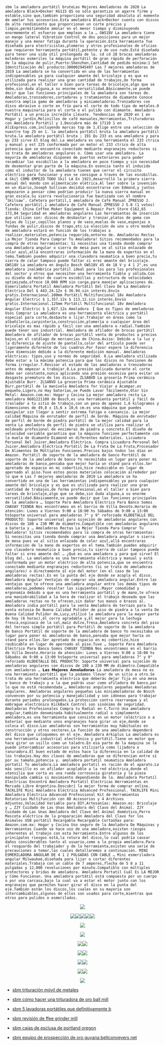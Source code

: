 
```
sbm la amoladora portátil bruteLas Mejores Amoladoras de 2020 La amoladora Black+Decker KG115 QS no sólo garantiza un agarre firme y estable,sino que,también proporciona una seguridad absoluta al momento de amolar tus accesorios.Esta amoladora Black+Decker cuenta con discos de alto rendimiento que proporcionan un corte preciso y limpio,permitiéndote amolar en el menor tiempo y disminuyendo enormemente el esfuerzo que empleas a la … GWS18V La amoladora tiene un mango lateral Vibration Control de dos posiciones para un mejor manejo y una menor fatiga durante la operación.Esta herramienta fue diseñada para electricistas,plomeros y otros profesionales de oficios que requieren herramienta portátil,potente y de uso rudo.Está diseñada para tener una vida útil prolongada de la. cd cd 28 brocas amoladoras moledoras esmeriles la máquina portátil de gran rápido de perforación de la máquina de pulir,Puerto:Shenzhen,Cantidad de pedido mínima:1 Set Identificación del producto:300002945497 Las 7 mejores amoladoras de 2019 La amoladora se ha convertido en una de las herramientas indispensables ya para cualquier amante del bricolaje y es que es utilizada para realizar una gran cantidad de trabajos,de forma profesional,en el taller o bien para tareas de bricolaje,algo que se debe,sin duda alguna,a su enorme versatilidad.Básicamente,se puede decir que las funciones principales de la amoladora son tareas de. Amoladoras,tronzadores,cortadores y tratamientos de diamante Conoce nuestra amplia gama de amoladoras y miniamoladoras.Tronzadores con disco abrasivo o corte en frío para el corte de todo tipo de metales.O nuestra maquinaria para el corte o el pulido con diamante. Amoladora Portátil a un precio increíble Llévate. Tendencias de 2020 en 1 en Hogar y jardín,Molinillos de café manuales,Herramientas,Trituradoras con Amoladora Portátil y 1.Descubre más de 17110 1 en AliExpress.com,incluyendo marcas top de 1.Elige entre una selección de nuestro top 25 en 1. la amoladora portátil bruta la amoladora portátil bruta.la amoladora portátil bruta ; 191 Qu 233 es una amoladora y para qu 233 sirve El blog del.La amoladora es una herramienta el 233 ctrica y manual y est 225 conformada por un motor el 233 ctrico de alta potencia que se encuentra conectado mediante engranajes reductores si se trata de amoladoras angulares o. Cómo usar una amoladora. La mayoría de amoladoras disponen de puertos exteriores para poder recambiar las escobillas a la amoladora en poco tiempo y sin necesidad de desmontar gran parte de la máquina.En esencia tanto el inducido como el inductor de la amoladora tienen que cerrar el circuito eléctrico para funcionar y eso se consigue a través de las escobillas. A Skil CÓMO EMPEZÓ TODO Skil LA En 1923,desarrolló la primera sierra manual del mundo con alimentación elétrica.Al leer sobre la invención en un diario,Joseph Sullivan decidió encontrarse con Edmond,y juntos empezaron a pensar cómo podrían producir la nueva sierra manual en gran escala.Su sierra revolucionaria fue bautizada con el nombre ‘Skilsaw’. Cafetera portátil,1 amoladora de Café Manual ZPRESSO J. Cafetera portátil,1 amoladora de Café Manual ZPRESSO J 5.0 (1 votos) Tienda: China Coffee Maker Equipment & Repair Part Store €162,65 173,04 Seguridad en amoladoras angulares Las herramientas de inserción que utilizan son: discos de desbastar y tronzar,platos de goma con hojas de lijar,cepillos planos y de vaso,muelas de vaso,esponjas o fundas de pulir,discos de trapo,etc.La elección de uno u otro modelo de amoladora estará en función de los trabajos a realizar,materiales,potencia requerida,entorno de. Amoladoras Rectas La Mejor Tienda Para Comprar Tu Amoladora! Sitios recomendados para la compra de otras herramientas: Si necesitas una tienda donde comprar una Amoladora angular o sierra de mesa pues ve al sitio enlazado de color azul,allá encontraras información de la mano de expertos en el tema.También puedes adquirir una clavadora neumatica a buen precio,tu sierra de calar tampoco puede faltar si eres amante del bricolaje. GWS18V La amoladora en ángulo Bosch GWS18V 45 de 18 V y 4 1 2",es una amoladora inalámbrica portátil ideal para los para los profesionales del sector y otros que necesiten una herramienta fiable y sólida.Con su diseño de motor de cuatro escobillas y estructura de velocidades optimizada,ofrece 10.000 RPM sin carga,para manejar aplicaciones de. Esmeriladora Portatil Amoladora Portátil Del Clavo De La Amoladora Eléctrica Del $ 443.24.12x $ 36.94.sin interés.Envío gratis.Internacional.100mm Portátil Multifuncional 18v Amoladora Angular Eléctric $ 1,357.12x $ 113.12.sin interés.Envío gratis.Internacional.125mm Portátil Multifuncional 18v Amoladora Angular Eléctric $ 1,027.12x Amoladora 【 Que es Tipos de amoladoras Usos Comprar La amoladora es una herramienta eléctrica y portátil especial para corte,desbaste o lijar.Trabajar en áreas como la albañilería,carpintería,construcción,plomería o cualquier área del bricolaje es mas rápido y fácil con una amoladora o radial.También puede tener uso industrial. Amoladora de afilador de brocas portátil Amoladora de afilador de brocas portátil venta de productos a precios bajos,en el catálogo de mercancías de China.Aviso: Debido a la luz y la diferencia de ajuste de pantalla,color del artículo puede ser ligeramente diferente de los cuadros.Por favor espere la diferencia leve dimensión debido a la diferente medición manual. Amoladoras eléctricas: tipos,uso y normas de seguridad. 6.La amoladora utilizada debe estar a la máxima potencia para que los discos no funcionen de forma irregular.7.Revisar el estado de las amoladoras o trenzadoras antes de empezar a trabajar.8.La presión aplicada durante el corte debe ser constante,nunca aplicando una presión excesiva para evitar un desgaste prematuro de los discos. ZLSANVD La grosería Prima cerámica Ajustable Burr. ZLSANVD La grosería Prima cerámica Ajustable Burr,portátil de la manivela Amoladora for Viajar o Acampar,es pequeño,Ligero,no Hay baterías,se Puede Lavar fácilmente,Olor Sin Metal: Amazon.com.mx: Hogar y Cocina La mejor amoladora recta La amoladora 0601221100 de Bosch,es una herramienta portátil y fácil de trasladar a tu sitio de trabajo,con un peso de apenas 1,6 kilogramos y dimensiones de 49,8 x 15,6 x 10,6 cm.es una máquina que puedes manipular sin llegar a sentir extrema fatiga o cansancio. La mejor calidad Máquina de enrutador de perfil de borde. Máquina de enrutador de perfil de borde de piedra portátil de la mejor calidad para la venta La amoladora de perfil de piedra se utiliza para realizar el moldeado profesional de encimeras de piedra y concreto.El diseño de velocidad variable garantiza que la máquina funcione perfectamente con la muela de diamante Diamond en diferentes materiales. Licuadora Personal Del Juicer,Amoladora Eléctrica. Compra Licuadora Personal Del Juicer,Amoladora Eléctrica Portátil De La Fruta De La Fruta,Procesador De Alimentos De Múltiples Funciones.Precios bajos todos los días en Amazon. Portátil de soporte de la amoladora de banco Portátil de soporte de la amoladora de banco Yo necesitaba un lugar para poner mi amoladoras de banco,pensaba que mejor haría un stand para ellos.Ser apretado de espacio en mi cobertizo,hice reubicable en lugar de apernado al piso.Tuve estos pocos materiales colocación alrededor por lo que m Las 7 mejores amoladoras de 2019 La amoladora se ha convertido en una de las herramientas indispensables ya para cualquier amante del bricolaje y es que es utilizada para realizar una gran cantidad de trabajos,de forma profesional,en el taller o bien para tareas de bricolaje,algo que se debe,sin duda alguna,a su enorme versatilidad.Básicamente,se puede decir que las funciones principales de la amoladora … Soporte Para Amoladora Eléctrico Para Banco Somos CHAVAY TIENDA Nos encontramos en el barrio de Villa Devoto.Horario de atención: Lunes a Viernes 9:00 a 18:00 hs Sábados de 9:00 a 13:00 hsSoporte universal para amoladoras 7" y 9" reforzado KLDDETALLE DEL PRODUCTO: Soporte universal para sujeción de amoladoras angulares con discos de 180 a 230 MM de diámetro.Compatible con amoladoras angulares a batería y … Amoladoras Rectas La Mejor Tienda Para Comprar Tu Amoladora! Sitios recomendados para la compra de otras herramientas: Si necesitas una tienda donde comprar una Amoladora angular o sierra de mesa pues ve al sitio enlazado de color azul,allá encontraras información de la mano de expertos en el tema.También puedes adquirir una clavadora neumatica a buen precio,tu sierra de calar tampoco puede faltar si eres amante del … ¿Qué es una amoladora y para qué sirve? El blog del. La amoladora es una herramienta eléctrica y manual y está conformada por un motor eléctrico de alta potencia,que se encuentra conectado mediante engranajes reductores (si se trata de amoladoras angulares) o directamente al eje del motor (en el caso de las amoladoras rectas).Es en la punta del eje donde se acopla el disco. Amoladora Angular Ventajas de comprar una amoladora angular.Entre las ventajas que te ofrece una amoladora angular entre los demás tipos de amoladoras,podemos resaltar las siguientes:.Mayor comodidad y ergonomía debido a que es una herramienta portátil y de mano,te ofrece una maniobrabilidad a la hora de realizar el trabajo deseado que las amoladoras rectas no te ofrecen,sin dañar tus manos o brazos al. Amoladora india portátil para la venta Amoladora de terrazo para la venta estonia De Buena Calidad Pulidor de piso de piedra a la venta De Buena Calidad Pulidor de,Lucy,utilicé la amoladora para la mayor parte de hoy (6 horas),él corro agradable y,El mejor para la lechuga fresca,espinaca de la col,maíz dulce,fresa,Amoladora concreta del piso del terrazo simple portátil para Portátil de soporte de la amoladora de banco Portátil de soporte de la amoladora de banco Yo necesitaba un lugar para poner mi amoladoras de banco,pensaba que mejor haría un stand para ellos.Ser apretado de espacio en mi cobertizo,hice reubicable en lugar de apernado al piso.Tuve … Soporte Para Amoladora Eléctrico Para Banco Somos CHAVAY TIENDA Nos encontramos en el barrio de Villa Devoto.Horario de atención: Lunes a Viernes 9:00 a 18:00 hs Sábados de 9:00 a 13:00 hsSoporte universal para amoladoras 7" y 9" reforzado KLDDETALLE DEL PRODUCTO: Soporte universal para sujeción de amoladoras angulares con discos de 180 a 230 MM de diámetro.Compatible con amoladoras … 𝗟𝗮𝘀 𝗠𝗲𝗷𝗼𝗿𝗲𝘀 𝗔𝗺𝗼𝗹𝗮𝗱𝗼𝗿𝗮𝘀 La amoladora de mesa no es una herramienta portátil que la podamos llevar de un sitio a otro.Se trata de una herramienta eléctrica que deberás dejar fija en una mesa o banco de trabajo y a la que podrás usar como afiladora de banco,por lo que no está recomendada … Amoladoras angulares pequeñas Amoladoras angulares. Amoladoras angulares pequeñas Las miniamoladoras de Bosch convencen por su potencia y manejabilidad y son idóneas para trabajar durante periodos prolongados.La protección contra rearranque y el embrague electrónico KickBack Control son sinónimo de seguridad. Amoladoras Profesionales Compra tu Radial en C.Turró Una amoladora angular,también denominada habitualmente radial o simplemente amoladora,es una herramienta que consiste en un motor (eléctrico o a batería) que mediante unos engranajes hace girar un eje,donde se coloca el disco.Las amoladoras son herramientas muy habituales en construcción y otros sectores.La función de una amoladora dependerá del disco que coloquemos en el eje. Amoladora Arkiplus La amoladora es una herramienta industrial electrónica y portátil.Tiene un motor que hace girar un usillo como un taladro.En esa parte de la maquina se le puede intercambiar accesorios para utilizarla como lijadora o ranuradora.El buen estado de estos hace la diferencia en la calidad de los trabajos.Hay dos clases de amoladoras que se diferencian entre sí por su tamaño,potencia y. amoladora portatil neumatica Amoladora portatil Tu amoladora.La amoladora portatil es ración de el aparato.Lo más sencillo es un afilador acoplable a la red eléctrica,donde el utensilio que corta es una rueda corrosovia giratoria y la pieza manipulada cambia si movimiento dependiendo de la. Amoladora Portatil Electricas Encontrá Amoladora Portatil Electricas Herramientas en Mercado Libre Argentina.Descubrí la mejor forma de comprar online. TACKLIFE Mini Amoladora Eléctrica Advanced Professional. TACKLIFE Mini Amoladora Eléctrica Advanced Professional Kit de Herramientas Rotatorias Multifunción con 80 Accesorios y 4 Archivos Adjuntos,Velocidad Variable para DIY,Artesanías: Amazon.es: Bricolaje y … ZJY Cuidado de Las Unas Amoladora del Clavo del Animal. ZJY Cuidado de Las Unas Amoladora del Clavo del Animal doméstico,Perro Mascota eléctrica de la preparación Amoladora del Clavo for los Animales USB portátil Recargable Recargable Cortaúñas para: Amazon.com.mx: Hogar y Cocina Uso seguro de la Amoladora De Máquinas y Herramientas Cuando se hace uso de una amoladora,existen riesgos inherentes al trabajo con esta herramienta.Entre algunos de los principales riesgos está,la rotura del disco,lo cual podría causar daños considerables tanto al usuario,como a la propia amoladora.Para el resguardo del trabajador y de la herramienta,existen una serie de precauciones a tomar,las cuales detallaremos a continuación. MINI ESMERILADORA ANGULAR DE 4 1 2 PULGADAS CON CABLE … Mini esmeriladora angular Milwaukee,diseñada para lijar o cortar diferentes materiales.Trabaja con un cable de 7 amperes,flecha de 5 8 a 11 pulgadas y 12,000 revoluciones por minuto.Compatible con múltiples protectores y bridas de amoladora. Amoladora Portatil Cuál Es LA MEJOR y Cómo Funcionan. Una amoladora portátil está compuesta por un cuerpo o por una carcasa,bajo la cual va a estar el motor junto con los engranajes que permiten hacer girar el disco en la punta del eje.También están los discos,los cuales en su mayoría son intercambiables,algunos de ellos son usados para corte,mientras que otros para pulidos o esmerilados. 
```

<div align="center">

<a href="https://es-crusher.shibang-china.com/github&k=sbm+la+amoladora+port%C3%A1til+brute"><img src="https://static.shibang-china.com/es/crusher/logo.jpg"></a>

<a href="https://es-crusher.shibang-china.com/github&k=sbm+la+amoladora+port%C3%A1til+brute"><img src="https://static.shibang-china.com/es/crusher/index.jpg"></a><a href="https://es-crusher.shibang-china.com/material.htmlgithub&k=sbm+la+amoladora+port%C3%A1til+brute"><img src="https://static.shibang-china.com/es/crusher/material.jpg"></a><a href="https://es-crusher.shibang-china.com/application.htmlgithub&k=sbm+la+amoladora+port%C3%A1til+brute"><img src="https://static.shibang-china.com/es/crusher/application.jpg"></a><a href="https://es-crusher.shibang-china.com/aboutus.htmlgithub&k=sbm+la+amoladora+port%C3%A1til+brute"><img src="https://static.shibang-china.com/es/crusher/aboutus.jpg"></a><a href="https://es-crusher.shibang-china.com/contact.htmlgithub&k=sbm+la+amoladora+port%C3%A1til+brute"><img src="https://static.shibang-china.com/es/crusher/contact.jpg"></a>

<a href="https://es-crusher.shibang-china.com/github&k=sbm+la+amoladora+port%C3%A1til+brute"><img src="https://static.shibang-china.com/es/crusher/banner.jpg"></a>

<a href="https://swt.shibang-china.com/github&k=sbm+la+amoladora+port%C3%A1til+brute"><img src="https://static.shibang-china.com/es/crusher/text.jpg"></a>

<a href="https://swt.shibang-china.com/github&k=sbm+la+amoladora+port%C3%A1til+brute"><img src="https://static.shibang-china.com/es/crusher/chat.jpg"></a><a href="https://es-crusher.shibang-china.com/contact.htmlgithub&k=sbm+la+amoladora+port%C3%A1til+brute"><img src="https://static.shibang-china.com/es/crusher/message.jpg"></a>

<a href="https://es-crusher.shibang-china.com/products/pe.htmlgithub&k=sbm+la+amoladora+port%C3%A1til+brute"><img src="https://static.shibang-china.com/es/crusher/pe.jpg"></a><a href="https://es-crusher.shibang-china.com/products/pf.htmlgithub&k=sbm+la+amoladora+port%C3%A1til+brute"><img src="https://static.shibang-china.com/es/crusher/pf.jpg"></a>

<a href="https://es-crusher.shibang-china.com/products/hpt.htmlgithub&k=sbm+la+amoladora+port%C3%A1til+brute"><img src="https://static.shibang-china.com/es/crusher/hpt.jpg"></a><a href="https://es-crusher.shibang-china.com/products/vsi.htmlgithub&k=sbm+la+amoladora+port%C3%A1til+brute"><img src="https://static.shibang-china.com/es/crusher/vsi.jpg"></a>

<a href="https://es-crusher.shibang-china.com/products/klv.htmlgithub&k=sbm+la+amoladora+port%C3%A1til+brute"><img src="https://static.shibang-china.com/es/crusher/klv.jpg"></a><a href="https://es-crusher.shibang-china.com/products/portable.htmlgithub&k=sbm+la+amoladora+port%C3%A1til+brute"><img src="https://static.shibang-china.com/es/crusher/portable.jpg"></a>

<a href="https://swt.shibang-china.com/github&k=sbm+la+amoladora+port%C3%A1til+brute"><img src="https://static.shibang-china.com/es/crusher/case.jpg"></a>

</div>


* [sbm trituración móvil de metales](sbm%20trituraci%C3%B3n%20m%C3%B3vil%20de%20metales.md)

* [sbm cómo hacer una trituradora de oro ball mill](sbm%20c%C3%B3mo%20hacer%20una%20trituradora%20de%20oro%20ball%20mill.md)

* [sbm 5 lavadoras portátiles que definitivamente b](sbm%205%20lavadoras%20port%C3%A1tiles%20que%20definitivamente%20b.md)

* [sbm revisión de ffee grinder mill](sbm%20revisi%C3%B3n%20de%20ffee%20grinder%20mill.md)

* [sbm cajas de esclusa de portland oregon](sbm%20cajas%20de%20esclusa%20de%20portland%20oregon.md)

* [sbm equipo de prospección de oro guyana beltconveyers net](sbm%20equipo%20de%20prospecci%C3%B3n%20de%20oro%20guyana%20beltconveyers%20net.md)